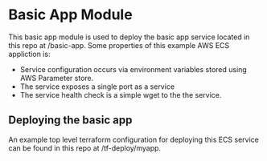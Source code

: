 # Basic App Module

This basic app module is used to deploy the basic app service located in this repo at /basic-app. Some properties of this example AWS ECS appliction is:

* Service configuration occurs via environment variables stored using AWS Parameter store.
* The service exposes a single port as a service
* The service health check is a simple wget to the the service.

## Deploying the basic app

An example top level terraform configuration for deploying this ECS service can be found in this repo at /tf-deploy/myapp.
